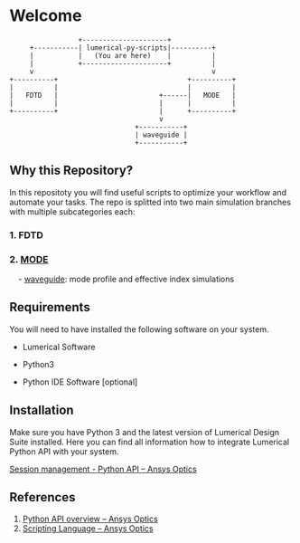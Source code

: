 # Welcome

```
                 +---------------------+
     +-----------| lumerical-py-scripts|----------+  
     |           |   (You are here)    |          |  
     |           +---------------------+          |  
     v                                            v  
+----------+                                +----------+
|          |                                |          |
|   FDTD   |                         +------|   MODE   |
|          |                         |      |          |
+----------+                         |      +----------+
                                     v
                               +-----------+
                               | waveguide |
                               +-----------+
```

## Why this Repository?

In this repositoty you will find useful scripts to optimize your workflow and automate your tasks. The repo is splitted into two main simulation branches with multiple subcategories each:

### 1. FDTD

### 2. [MODE](/MODE)

    - [waveguide](MODE/waveguide): mode profile and effective index simulations

## Requirements

You will need to have installed the following software on your system.

- Lumerical Software

- Python3

- Python IDE Software [optional]

## Installation

Make sure you have Python 3 and the latest version of Lumerical Design Suite installed. Here you can find all information how to integrate Lumerical Python API with your system.

[Session management - Python API &ndash; Ansys Optics](https://optics.ansys.com/hc/en-us/articles/360041873053) 

## References

1. [Python API overview &ndash; Ansys Optics](https://optics.ansys.com/hc/en-us/articles/360037824513-Python-API-overview)
2. [Scripting Language &ndash; Ansys Optics](https://optics.ansys.com/hc/en-us/categories/360001998954-Scripting-Language)
